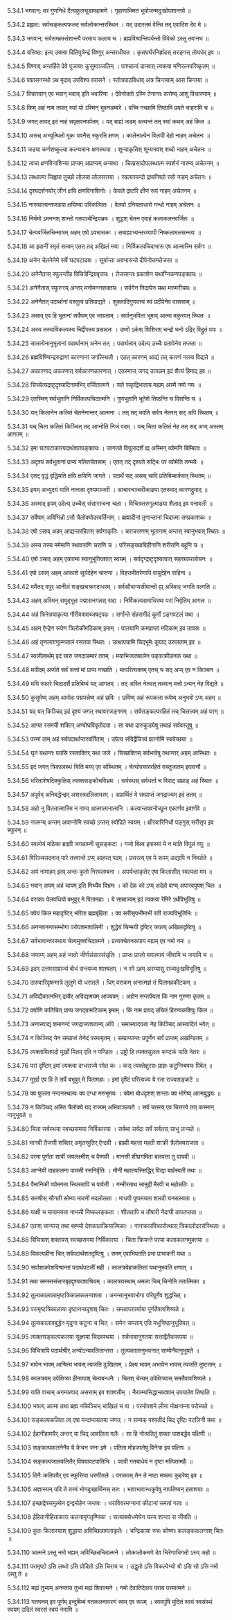 5.34.1
भगवान्:
वरं गुणनिधे दैत्यकुलचूडामहामणे ।
गृहाणाभिमतं भूयोजन्मदुःखोपशान्तये ॥


5.34.2
प्रह्लादः:
सर्वसङ्कल्पफलद सर्वलोकान्तरस्थित ।
यद् उदारतमं वेत्सि तद् एवादिश देव मे ॥


5.34.3
भगवान्:
सर्वसम्भ्रमसंशान्त्यै परमाय फलाय च ।
ब्रह्मविश्रान्तिपर्यन्तो विवेको ऽस्तु तवानघ ॥


5.34.4
वसिष्ठः:
इत्य् उक्त्वा दितिपुत्रेन्द्रं विष्णुर् अन्तरधीयत ।
कृतघर्घरनिर्ह्रादस् तरङ्गस् तोयधेर् इव ॥


5.34.5
विष्णाव् अन्तर्हिते देवे पूजायाः कुसुमाञ्जलिम् ।
पाश्चात्यं दानवस् त्यक्त्वा मणिरत्नपरिष्कृतम् ॥


5.34.6
पद्मासनस्थो ऽथ मृदाव् उपविश्य वरासने ।
स्तोत्रपाठविधाव् अत्र चिन्तयाम् आस चिन्तया ॥


5.34.7
विचारवान् एव भवान् भवत्व् इति भवारिणा ।
देवेनोक्तो ऽस्मि तेनान्तः करोम्य् आशु विचारणाम् ॥


5.34.8
किम् अहं नाम तावत् स्यां यो ऽस्मिन् भुवनडम्बरे ।
वच्मि गच्छामि तिष्ठामि प्रयते चाहरामि च ॥


5.34.9
जगत् तावद् इदं नाहं सवृक्षवनपर्वतम् ।
यद् बाह्यं जडम् अत्यन्तं तत् स्यां कथम् अहं किल ॥


5.34.10
असन्न् अभ्युत्थितो मूकः पवनैस् स्फुरति क्षणम् ।
कालेनाल्पेन विलयी देहो नाहम् अचेतनः ॥


5.34.11
जडया कर्णशष्कुल्या कल्प्यमानः क्षणस्थया ।
शून्याकृतिश् शून्यभवश् शब्दो नाहम् अचेतनः ॥


5.34.12
त्वचा क्षणविनाशिन्या प्राप्यम् अप्राप्यम् अन्यथा ।
चित्प्रसादोपलब्धात्म स्पर्शनं नास्म्य् अचेतनम् ॥


5.34.13
लब्धात्मा जिह्वया तुच्छो लोलया लोलसत्तया ।
स्वल्पस्पन्दो द्रव्यनिष्ठो रसो नाहम् अचेतनः ॥


5.34.14
दृश्यदर्शनयोर् लीनं क्षयि क्षणविनाशिनोः ।
केवले द्रष्टरि क्षीणं रूपं नाहम् अचेतनम् ॥


5.34.15
नासयात्यन्तजडया क्षयिण्या परिकल्पितः ।
पेलवो ऽनियताधारो गन्धो नाहम् अचेतनः ॥


5.34.16
निर्ममो ऽमननश् शान्तो गतपञ्चेन्द्रियभ्रमः ।
शुद्धश् चेतन एवाहं कलाकलनवर्जितः ॥


5.34.17
चेत्यवर्जितचिन्मात्रम् अहम् एषो ऽवभासकः ।
सबाह्याभ्यन्तरव्यापी निष्कलामलसन्मयः ॥


5.34.18
आ इदानीं स्मृतं सत्यम् एतत् तद् अखिलं मया ।
निर्विकल्पचिदाभास एष आत्मास्मि सर्वगः ॥


5.34.19
अनेन चेतनेनेमे सर्वे घटपटादयः ।
सूर्यान्ता अवभासन्ते दीपेनोत्तमतेजसा ॥


5.34.20
अनेनैतास् स्फुरन्तीह विचित्रेन्द्रियवृत्तयः ।
तेजसान्तः प्रकाशेन यथाग्निकणपङ्क्तयः ॥


5.34.21
अनेनैतास् स्फुरन्त्य् अन्तर् मनोमननशक्तयः ।
सर्वगेन निदाघेन यथा मरुमरीचयः ॥


5.34.22
अनेनैतत् पदार्थानां वस्तुत्वं प्रतिपाद्यते ।
शुक्लादिगुणवत्त्वं स्वं प्रदीपेनेव वाससाम् ॥


5.34.23
असाव् एव हि भूतानां सर्वेषाम् एव जाग्रताम् ।
सर्वानुभविता भूमाव् आत्मा मकुरवत् स्थितः ॥


5.34.24
अस्य तस्याविकल्पस्य चिद्दीपस्य प्रसादतः ।
उष्णो ऽर्कश् शिशिरश् चन्द्रो घनो ऽद्रिर् विद्रुतं पयः ॥


5.34.25
सातत्येनानुभूतानां पदार्थानाम् अनेन तत् ।
पदार्थत्वम् उदेत्य् उच्चैः प्रतापेनेव तप्तता ॥


5.34.26
ब्रह्मविष्ण्विन्द्ररुद्राणां कारणानां जगत्स्थितौ ।
एतत् कारणम् आद्यं तत् कारणं नास्य विद्यते ॥


5.34.27
अकारणाद् अकरणात् सर्वकारणकारणात् ।
एतस्माज् जगद् उत्पन्नम् इदं शैत्यं हिमाद् इव ॥


5.34.28
चिच्चेत्यद्रष्टृदृश्यादिनामभिर् वर्जितात्मने ।
सते सकृद्विभाताय मह्यम् अस्मै नमो नमः ॥


5.34.29
एतस्मिन् सर्वभूतानि निर्विकल्पचिदात्मनि ।
गुणभूतानि भूतेशे तिष्ठन्ति च विशन्ति च ॥


5.34.30
यत् किलानेन कलितं चेतनेनान्तर् आत्मना ।
तत् तद् भवति सर्वत्र नेतरत् सद् अपि स्थितम् ॥


5.34.31
यच् चिता कलितं किञ्चित् तद् आप्नोति निजं पदम् ।
यच् चिता कलितं नेह तत् सद् अप्य् अस्तम् आगतम् ॥


5.34.32
इमा घटपटाकारपदार्थशतपङ्क्तयः ।
जागत्यो विपुलादर्शे ह्य् अस्मिन् व्योमनि बिम्बिताः ॥


5.34.33
अदृश्यं सर्वभूतानां प्राप्यं गलितचेतसाम् ।
एतत् तद् दृश्यते सद्भिः परं व्योमेति तन्मयैः ॥


5.34.34
एतद् वृद्धं वृद्धिमति क्षयि क्षयिणि जागते ।
पदार्थे सद् असच् चापि प्रतिबिम्बार्कवत् स्थितम् ॥


5.34.35
इयम् अभ्युदयं याति नानाता दृश्यमञ्जरी ।
आचारचञ्चरीकाढ्या एतस्माद् कारणद्रुमाद् ॥


5.34.36
अस्माद् इयम् उदेत्य् उच्चैस् संसाररचना चला ।
विचित्रतरुगुल्माढ्या शैलाद् इव वनावली ॥


5.34.37
सर्वेषाम् अविभिन्नो ऽसौ त्रैलोक्योदरवर्तिनाम् ।
ब्रह्मादीनां तृणान्तानां चिदात्मा सम्प्रकाशकः ॥


5.34.38
एषो ऽसाव् अहम् आद्यन्तरहितस् सर्वगाकृतिः ।
चराचराणाम् भूतानाम् अन्तस् स्वानुभवस् स्थितः ॥


5.34.39
अस्य तस्य ममेमानि स्थावराणि चराणि च ।
परिसङ्ख्याविहीनानि शरीराणि बहूनि च ॥


5.34.40
एषो ऽसाव् अहम् एकात्मा स्वानुभूतिवशात् स्वयम् ।
सर्वदृग्द्रष्टृदृश्यत्वात् सहस्रकरलोचनः ॥


5.34.41
एषो ऽसाव् अहम् आकाशे सूर्यदेहेन चारुणा ।
विहरामीतरेणापि वायुदेहेन वाहिना ॥


5.34.42
ममैतद् वपुर् आनीलं शङ्खचक्रगदाधरम् ।
सर्वसौभाग्यसीमान्तो ह्य् अस्मिञ् जगति वल्गति ॥


5.34.43
अहम् अस्मिन् समुद्भूतः पद्मासनगतस् सदा ।
निर्विकल्पसमाधिस्थः परां निर्वृतिम् आगतः ॥


5.34.44
अहं त्रिनेत्रयाकृत्या गौरीवक्त्राब्जषट्पदः ।
सर्गान्ते संहरामीदं कूर्मो ऽङ्गपटलं यथा ॥


5.34.45
अहम् ऐन्द्रेण रूपेण त्रिलोकीमठिकाम् इमाम् ।
पालयामि क्रमप्राप्तां मठिकाम् इव तापसः ॥


5.34.46
अहं तृणलतागुल्मजालं रसतया स्थितः ।
उत्थापयामि चिद्भूमेः कूपाद् उरुलताम् इव ॥


5.34.47
स्वलीलार्थम् इदं चारु जगदाडम्बरं ततम् ।
मयाभिजातबालेन पङ्कक्रीडनकं यथा ॥


5.34.48
मयीदम् अर्प्यते सर्वं सत्तां मां प्राप्य गच्छति ।
मत्परित्यक्तम् एतच् च सद् अप्य् एव न किञ्चन ॥


5.34.49
मयि स्फारे चिदादर्शे प्रतिबिम्बं यद् आगतम् ।
तद् अस्ति नेतरत् तस्मान् मत्तो ऽन्यन् नेह विद्यते ॥


5.34.50
कुसुमेष्व् अहम् आमोदः पद्मपत्त्रेष्व् अहं छविः ।
छविष्व् अहं रूपकला रूपेष्व् अनुभवो ऽप्य् अहम् ॥


5.34.51
यद् यत् किञ्चिद् इदं दृश्यं जगत् स्थावरजङ्गमम् ।
सर्वसङ्कल्परहितं तच् चित्तत्त्वम् अहं परम् ॥


5.34.52
आप्या रसमयी शक्तिर् अण्वोघविवृतोदया ।
सा यथा दारुकुड्येषु तथाहं सर्ववस्तुषु ॥


5.34.53
परमां ताम् अहं सर्वपदार्थान्तरवर्तिताम् ।
उपेत्य संविद्वैचित्र्यं प्रतनोमि स्वयेच्छया ॥


5.34.54
घृतं यथान्तः पयसि रसशक्तिर् यथा जले ।
चिच्छक्तिस् सर्वभावेषु तथान्तर् अहम् आस्थितः ॥


5.34.55
इदं जगत् त्रिकालस्थं चिति मय्य् एव संस्थितम् ।
चेत्योपचाररहितं वस्तुजातम् इवावनौ ॥


5.34.56
भरिताशेषदिक्कुक्षिस् त्यक्तसङ्कोचविभ्रमः ।
सर्वस्थस् सर्वधर्ता च विराट् सम्राड् अहं स्थितः ॥


5.34.57
अपूर्वम् अनिबद्धेन्द्रम् अशस्त्रदलितामरम् ।
अप्रार्थितं मे सम्प्राप्तं जगद्राज्यम् इदं ततम् ॥


5.34.58
अहो नु विततात्मास्मि न माम्य् आत्मात्मनात्मनि ।
कल्पान्तपवनोच्छून एकार्णव इवार्णवे ॥


5.34.59
नात्मन्य् अन्तम् अवाप्नोमि स्वच्छे ऽन्तस् स्वोदिते स्वयम् ।
क्षीरवारिनिधौ पङ्गुस् सरीसृप इव स्फुरन् ॥


5.34.60
स्वल्पेयं मठिका ब्राह्मी जगन्नाम्नी सुसङ्कटा ।
गजो बिल्व इवास्यां मे न माति विपुलं वपुः ॥


5.34.61
विरिञ्चसदनात् पारे तत्त्वान्ते ऽप्य् आहरत् पदम् ।
प्रसरत्य् एव मे रूपम् अद्यापि न निवर्तते ॥


5.34.62
अयं नामाहम् इत्य् अन्तः कुतो निरवलम्बना ।
अपर्यन्ताकृतेर् एषा किलासीत् स्वल्पता मम ॥


5.34.63
भवान् अयम् अहं चायम् इति मिथ्यैव विभ्रमः ।
को देहः को ऽप्य् अदेहो वाप्य् अपारवपुषश् चितः ॥


5.34.64
वराकाः पेलवधियो बभूवुर् मे पितामहाः ।
ये साम्राज्यम् इदं त्यक्त्वा रेमिरे ऽर्थविभूतिषु ॥


5.34.65
क्वेयं किल महादृष्टिर् भरिता ब्रह्मबृंहिता ।
क्व सरीसृपभीमाभी रती राज्यविभूतिभिः ॥


5.34.66
अनन्तानन्तसम्भोगा परोपशमशालिनी ।
शुद्धेयं चिन्मयी दृष्टिर् जयत्य् अखिलदृष्टिषु ॥


5.34.67
सर्वभावान्तरस्थाय चेत्यमुक्तचिदात्मने ।
प्रत्यक्चेतनरूपाय मह्यम् एव नमो नमः ॥


5.34.68
जयाम्य् अहम् अहं जातो जीर्णसंसारसंसृतिः ।
प्राप्तः प्राप्तो मयात्मायं जीवामि च जयामि च ॥


5.34.69
इदम् उत्तमसाम्राज्यं बोधं सन्त्यज्य शाश्वतम् ।
न रमे ऽहम् अरम्यासु राज्यदुःखविभूतिषु ॥


5.34.70
दारुवारिदृषन्मात्रे लुलुभे यो धरातले ।
धिग् वराकम् अनात्मज्ञं तं पितामहकीटकम् ॥


5.34.71
अविद्यैकात्मभिर् द्रव्यैर् अविद्यामयम् आज्यपम् ।
अज्ञेन सन्तर्पयता किं नाम गुरुणा कृतम् ॥


5.34.72
वर्षाणि कतिचित् प्राप्य जगद्ग्रामटिकाम् इमाम् ।
किं नाम प्रापद् उचितं हिरण्यकशिपुः किल ॥


5.34.73
अनास्वाद्य शमानन्दं जगद्राज्यशतान्य् अपि ।
समास्वादयता नेह किञ्चिद् आस्वादितं भवेत् ॥


5.34.74
न किञ्चिद् येन सम्प्राप्तं तेनेदं परमामृतम् ।
सम्प्राप्यान्तः प्रपूर्णेन सर्वं प्राप्तम् अखण्डितम् ॥


5.34.75
त्यक्तामितपदो मूर्खो मितम् एति न पण्डितः ।
उष्ट्रो हि त्यक्तसुलतः कण्टकं याति नेतरः ॥


5.34.76
परां दृष्टिम् इमां त्यक्त्वा दग्धराज्ये रमेत कः ।
कस् त्यक्तेक्षुरसः प्राज्ञः कटुनिम्बपयः पिबेत् ॥


5.34.77
मूर्खा एव हि ते सर्वे बभूवुर् मे पितामहाः ।
इमां दृष्टिं परित्यज्य ये रता राज्यसङ्कटे ॥


5.34.78
क्व फुल्ला नन्दनस्थल्यः क्व दग्धा मरुभूमयः ।
क्वेमा बोधदृशश् शान्ताः क्व भोगेष्व् आत्मबुद्धयः ॥


5.34.79
न किञ्चिद् अस्ति त्रैलोक्ये यद् राज्यम् अभिवाञ्छ्यते ।
सर्वं चास्त्य् एव चित्तत्त्वे तत् कस्मान् नानुभूयते ॥


5.34.80
चिता सर्वस्थया स्वच्छसमया निर्विकारया ।
सर्वथा सर्वदा सर्वं सर्वतस् साधु लभ्यते ॥


5.34.81
भानवी तैजसी शक्तिर् अमृतस्रुतिर् ऐन्दवी ।
ब्राह्मी महत्ता महती शाक्री त्रैलोक्यराजता ॥


5.34.82
परमा पूर्णता शार्वी जयलक्ष्मीश् च वैष्णवी ।
मानसी शीघ्रगमिता बलवत्ता तु वायवी ॥


5.34.83
आग्नेयी दाहकलना पायसी रसनिर्वृतिः ।
मौनी महातपस्सिद्धिर् विद्या बार्हस्पती तथा ॥


5.34.84
वैमानिकी व्योमगता स्थिरतापि च पार्वती ।
गम्भीरताथ सामुद्री मैरवी च महोन्नतिः ॥


5.34.85
समश्रीस् सौगती सोम्या मादनी मदलोलता ।
माधवी पुष्पमयता शारदी घनसस्यता ॥


5.34.86
याक्षी च मायामयता नाभसी निष्कलङ्कता ।
शीततापि च तौषारी नैदाघी तापतप्तता ॥


5.34.87
एताश् चान्यास् तथा बह्व्यो देशकालक्रियात्मिकाः ।
नानाकारविकारोत्थास् त्रिकालोदरसंस्थिताः ॥


5.34.88
विचित्राश् शक्तयस् स्वच्छसमया निर्विकारया ।
चिता क्रियन्ते परया कलाकलनमुक्तया ॥


5.34.89
विकल्पहीना चित् सर्वपदार्थशतदृष्टिषु ।
समम् एवाभिपतति प्रभा प्राभाकरी यथा ॥


5.34.90
सर्वाशाकोशविश्रान्तां पदार्थपटलीं मही ।
कालत्रयेहाकलितां यथानुभवति क्षणात् ॥


5.34.91
तथा समस्तसंसारबृहद्दृश्यदशाश्रियम् ।
कालत्रयस्थाम् अमला चिच् चिनोति ततात्मिका ॥


5.34.92
तुल्यकालपरामृष्टत्रिकालकलनाशता ।
अनन्तानुभवाभोगा परिपूर्णैव शुद्धचित् ॥


5.34.93
परामृष्टत्रिकालाया दृष्टानन्तदृशश् चितः ।
समतापरपर्याया पूर्णतैवावशिष्यते ॥


5.34.94
तुल्यकालावबुद्धेन मृदुना कटुना च चित् ।
समेन समताम् एति मधुनिष्ठानुभूतिवत् ॥


5.34.95
त्यक्तसङ्कल्पकलया सूक्ष्मया चिदवस्थया ।
सर्वभावानुगतया सत्ताद्वैतैकरूपया ॥


5.34.96
विचित्रापि पदार्थश्रीर् अन्योऽन्यवलितान्तरा ।
तुल्यकालानुभवनात् साम्येनैवानुभूयते ॥


5.34.97
भावेन भावम् आश्रित्य भावस् त्यजति दुःखिताम् ।
प्रेक्ष्य भावम् अभावेन भावस् त्यजति तुष्टताम् ॥


5.34.98
कालत्रयम् उपेक्षित्र्या हीनायाश् चेत्यबन्धनैः ।
चितश् चेत्यम् उपेक्षित्र्यास् समतैवावशिष्यते ॥


5.34.99
याति वाचाम् अगम्यत्वाद् असत्ताम् इव शाश्वतीम् ।
नैरात्म्यसिद्धान्तदशाम् उपयातेव तिष्ठति ॥


5.34.100
भवत्य् आत्मा तथा ब्रह्म नकिञ्चिच् चाखिलं च वा ।
परमोपशमे लीना मोक्षनाम्ना परोच्यते ॥


5.34.101
सङ्कल्पकलिता त्व् एषा मन्दाभासतया जगत् ।
न सम्यक् पश्यतीदं चिद् दृष्टिः पटलिनी यथा ॥


5.34.102
ईहानीहामयैर् अन्तर् या चिद् आवलिता मलैः ।
सा हि नोत्पतितुं शक्ता पाशबद्धेव पक्षिणी ॥


5.34.103
सङ्कल्पकलनेनैव ये केचन जना इमे ।
पतिता मोहजालेषु विनेत्रा इव पक्षिणः ॥


5.34.104
सङ्कल्पजालवलितैर् विषयावटपातिभिः ।
पदवी गतबाधेयं न दृष्टा मत्पितामहैः ॥


5.34.105
दिनैः कतिपयैर् एव स्फुरित्वा धरणीतले ।
वराकास् तेन ते नष्टा मषकाः कुहरेष्व् इव ॥


5.34.106
अज्ञास्यन् यदि ते तत्त्वं भोगदुःखार्थिनस् ततः ।
भावाभावान्धकूपेषु नापतिष्यन् हताशयाः ॥


5.34.107
इच्छाद्वेषसमुत्थेन द्वन्द्वमोहेन जन्तवः ।
धराविवरमग्नानां कीटानां समतां गताः ॥


5.34.108
ईहितानीहिताकारा कलनामृगतृष्णिका ।
सत्यावबोधमेघेन यस्य शान्ता स जीवति ॥


5.34.109
कुतः किलास्याश् शुद्धाया अविच्छिन्नामलाकृतेः ।
चन्द्रिकाया रुचः कोष्णाः कलङ्ककलनाश् चितः ॥


5.34.110
आत्मने ऽस्तु नमो मह्यम् अविच्छिन्नचिदात्मने ।
लोकालोकमणे देव चिरेणाधिगतो ऽस्य् अहो ॥


5.34.111
परामृष्टो ऽसि लब्धो ऽसि प्रोदितो ऽसि चिराय च ।
उद्धृतो ऽसि विकल्पेभ्यो यो ऽसि सो ऽसि नमो ऽस्तु ते ॥


5.34.112
मह्यं तुभ्यम् अनन्ताय तुभ्यं मह्यं शिवात्मने ।
नमो देवातिदेवाय पराय परमात्मने ॥


5.34.113
गतघनम् इव पूर्णम् इन्दुबिम्बं गतकलनावरणं स्वम् एव रूपम् ।
स्ववपुषि मुदितं स्वयं स्वसंस्थं स्वयम् उदितं स्वरसं स्वयं नमामि ॥

